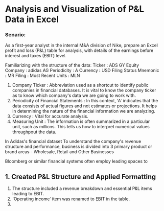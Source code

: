 # Analysis and Visualization of P&L Data in Excel 
### Senario: 
As a first-year analyst in the internal M&A division of Nike, prepare an Excel profit and loss (P&L) table for analysis, with details of the earnings before interest and taxes (EBIT) level. 

Familiarizing with the structure of the data:
Ticker : ADS GY Equity
Company :	adidas AG
Periodicity :	A
Currency :	USD
Filing Status Mnemonic :	MR
Filing :	Most Recent
Units :	MLN

1. Company Ticker : Abbreviation used as a shortcut to identify public companies in financial databases. It is vital to know the company ticker as to know which company's data we are going to work with.
2. Periodicity of Financial Statements : In this context, 'A' indicates that the data consists of actual figures and not estimates or projections. It helps in determining the nature of the financial information we are analyzing.
3. Currency : Vital for accurate analysis.
4. Measuring Unit : The information is often summarized in a particular unit, such as millions. This tells us how to interpret numerical values throughpout the data.

In Adidas's financial dataset 
To understand the company's revenue structure and performance, business is divided into 3 primary product or brand areas - Wholesale, Retail and Other Businesses

Bloomberg or similar financial systems often employ leading spaces to




## 1. Created P&L Structure and Applied Formatting

1.  The structure included a revenue breakdown and essential P&L items leading to EBIT.
2.  'Operating income' item was renamed to EBIT in the table.
3.  



